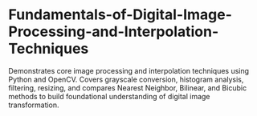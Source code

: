 # Fundamentals-of-Digital-Image-Processing-and-Interpolation-Techniques
Demonstrates core image processing and interpolation techniques using Python and OpenCV. Covers grayscale conversion, histogram analysis, filtering, resizing, and compares Nearest Neighbor, Bilinear, and Bicubic methods to build foundational understanding of digital image transformation.
